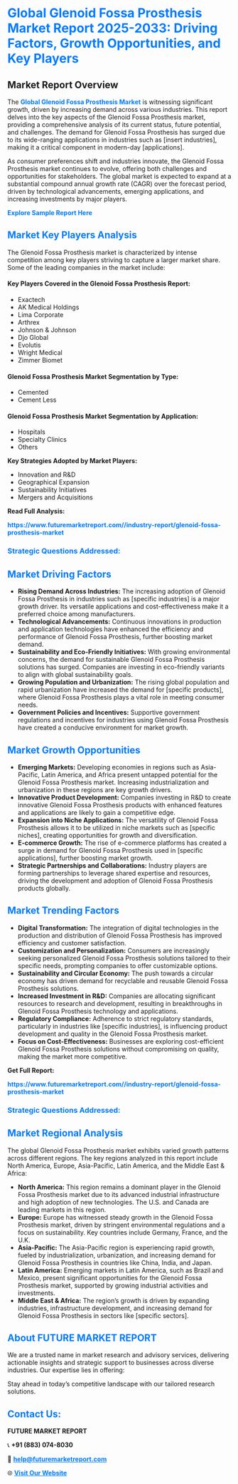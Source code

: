 <h1 style="color: #007BFF;">Global Glenoid Fossa Prosthesis Market Report 2025-2033: Driving Factors, Growth Opportunities, and Key Players</h1>

<section id="overview">
<h2>Market Report Overview</h2>
<p>The <a href="https://www.futuremarketreport.com//industry-report/glenoid-fossa-prosthesis-market" style="color: #007BFF; text-decoration: none;"><strong>Global Glenoid Fossa Prosthesis Market</strong></a> is witnessing significant growth, driven by increasing demand across various industries. This report delves into the key aspects of the Glenoid Fossa Prosthesis market, providing a comprehensive analysis of its current status, future potential, and challenges. The demand for Glenoid Fossa Prosthesis has surged due to its wide-ranging applications in industries such as [insert industries], making it a critical component in modern-day [applications].</p>
<p>As consumer preferences shift and industries innovate, the Glenoid Fossa Prosthesis market continues to evolve, offering both challenges and opportunities for stakeholders. The global market is expected to expand at a substantial compound annual growth rate (CAGR) over the forecast period, driven by technological advancements, emerging applications, and increasing investments by major players.</p>
</section>

<section id="overview">
<p><a href="https://www.futuremarketreport.com//request-sample/reportId=55394" style="color: #007BFF; text-decoration: none;"><strong>Explore Sample Report Here</strong></a></p>
</section>

<section id="key-players">
<h2 style="color: #007BFF;">Market Key Players Analysis</h2>
<p>The Glenoid Fossa Prosthesis market is characterized by intense competition among key players striving to capture a larger market share. Some of the leading companies in the market include:</p>
<h4>Key Players Covered in the Glenoid Fossa Prosthesis Report:</h4>
<ul><li>Exactech</li><li>AK Medical Holdings</li><li>Lima Corporate</li><li>Arthrex</li><li>Johnson &amp; Johnson</li><li>Djo Global</li><li>Evolutis</li><li>Wright Medical</li><li>Zimmer Biomet</li></ul>
<h4>Glenoid Fossa Prosthesis Market Segmentation by Type:</h4>
<ul><li>Cemented</li><li>Cement Less</li></ul>

<h4>Glenoid Fossa Prosthesis Market Segmentation by Application:</h4>
<ul><li>Hospitals</li><li>Specialty Clinics</li><li>Others</li></ul>
<p><strong>Key Strategies Adopted by Market Players:</strong></p>
<ul>
<li>Innovation and R&D</li>
<li>Geographical Expansion</li>
<li>Sustainability Initiatives</li>
<li>Mergers and Acquisitions</li>
</ul>
</section>

<section>
<p><strong>Read Full Analysis: </strong></p><a href="https://www.futuremarketreport.com//industry-report/glenoid-fossa-prosthesis-market" style="color: #007BFF; text-decoration: none;"><strong>https://www.futuremarketreport.com//industry-report/glenoid-fossa-prosthesis-market</strong></a>
<h3 style="color: #007BFF;">Strategic Questions Addressed:</h3>
</section>

<section id="driving-factors">
<h2 style="color: #007BFF;">Market Driving Factors</h2>
<ul>
<li><strong>Rising Demand Across Industries:</strong> The increasing adoption of Glenoid Fossa Prosthesis in industries such as [specific industries] is a major growth driver. Its versatile applications and cost-effectiveness make it a preferred choice among manufacturers.</li>
<li><strong>Technological Advancements:</strong> Continuous innovations in production and application technologies have enhanced the efficiency and performance of Glenoid Fossa Prosthesis, further boosting market demand.</li>
<li><strong>Sustainability and Eco-Friendly Initiatives:</strong> With growing environmental concerns, the demand for sustainable Glenoid Fossa Prosthesis solutions has surged. Companies are investing in eco-friendly variants to align with global sustainability goals.</li>
<li><strong>Growing Population and Urbanization:</strong> The rising global population and rapid urbanization have increased the demand for [specific products], where Glenoid Fossa Prosthesis plays a vital role in meeting consumer needs.</li>
<li><strong>Government Policies and Incentives:</strong> Supportive government regulations and incentives for industries using Glenoid Fossa Prosthesis have created a conducive environment for market growth.</li>
</ul>
</section>

<section id="growth-opportunities">
<h2 style="color: #007BFF;">Market Growth Opportunities</h2>
<ul>
<li><strong>Emerging Markets:</strong> Developing economies in regions such as Asia-Pacific, Latin America, and Africa present untapped potential for the Glenoid Fossa Prosthesis market. Increasing industrialization and urbanization in these regions are key growth drivers.</li>
<li><strong>Innovative Product Development:</strong> Companies investing in R&D to create innovative Glenoid Fossa Prosthesis products with enhanced features and applications are likely to gain a competitive edge.</li>
<li><strong>Expansion into Niche Applications:</strong> The versatility of Glenoid Fossa Prosthesis allows it to be utilized in niche markets such as [specific niches], creating opportunities for growth and diversification.</li>
<li><strong>E-commerce Growth:</strong> The rise of e-commerce platforms has created a surge in demand for Glenoid Fossa Prosthesis used in [specific applications], further boosting market growth.</li>
<li><strong>Strategic Partnerships and Collaborations:</strong> Industry players are forming partnerships to leverage shared expertise and resources, driving the development and adoption of Glenoid Fossa Prosthesis products globally.</li>
</ul>
</section>

<section id="trending-factors">
<h2 style="color: #007BFF;">Market Trending Factors</h2>
<ul>
<li><strong>Digital Transformation:</strong> The integration of digital technologies in the production and distribution of Glenoid Fossa Prosthesis has improved efficiency and customer satisfaction.</li>
<li><strong>Customization and Personalization:</strong> Consumers are increasingly seeking personalized Glenoid Fossa Prosthesis solutions tailored to their specific needs, prompting companies to offer customizable options.</li>
<li><strong>Sustainability and Circular Economy:</strong> The push towards a circular economy has driven demand for recyclable and reusable Glenoid Fossa Prosthesis solutions.</li>
<li><strong>Increased Investment in R&D:</strong> Companies are allocating significant resources to research and development, resulting in breakthroughs in Glenoid Fossa Prosthesis technology and applications.</li>
<li><strong>Regulatory Compliance:</strong> Adherence to strict regulatory standards, particularly in industries like [specific industries], is influencing product development and quality in the Glenoid Fossa Prosthesis market.</li>
<li><strong>Focus on Cost-Effectiveness:</strong> Businesses are exploring cost-efficient Glenoid Fossa Prosthesis solutions without compromising on quality, making the market more competitive.</li>
</ul>
</section>

<section>
<p><strong>Get Full Report: </strong></p><a href="https://www.futuremarketreport.com//industry-report/glenoid-fossa-prosthesis-market" style="color: #007BFF; text-decoration: none;"><strong>https://www.futuremarketreport.com//industry-report/glenoid-fossa-prosthesis-market</strong></a>
<h3 style="color: #007BFF;">Strategic Questions Addressed:</h3>
</section>


<section id="regional-analysis">
<h2 style="color: #007BFF;">Market Regional Analysis</h2>
<p>The global Glenoid Fossa Prosthesis market exhibits varied growth patterns across different regions. The key regions analyzed in this report include North America, Europe, Asia-Pacific, Latin America, and the Middle East & Africa:</p>
<ul>
<li><strong>North America:</strong> This region remains a dominant player in the Glenoid Fossa Prosthesis market due to its advanced industrial infrastructure and high adoption of new technologies. The U.S. and Canada are leading markets in this region.</li>
<li><strong>Europe:</strong> Europe has witnessed steady growth in the Glenoid Fossa Prosthesis market, driven by stringent environmental regulations and a focus on sustainability. Key countries include Germany, France, and the U.K.</li>
<li><strong>Asia-Pacific:</strong> The Asia-Pacific region is experiencing rapid growth, fueled by industrialization, urbanization, and increasing demand for Glenoid Fossa Prosthesis in countries like China, India, and Japan.</li>
<li><strong>Latin America:</strong> Emerging markets in Latin America, such as Brazil and Mexico, present significant opportunities for the Glenoid Fossa Prosthesis market, supported by growing industrial activities and investments.</li>
<li><strong>Middle East & Africa:</strong> The region’s growth is driven by expanding industries, infrastructure development, and increasing demand for Glenoid Fossa Prosthesis in sectors like [specific sectors].</li>
</ul>
</section>

<footer>
<h2 style="color: #007BFF;">About FUTURE MARKET REPORT</h2>
<p>We are a trusted name in market research and advisory services, delivering actionable insights and strategic support to businesses across diverse industries. Our expertise lies in offering:</p>

<p>Stay ahead in today’s competitive landscape with our tailored research solutions.</p>

<h2 style="color: #007BFF;">Contact Us:</h2>
<p><strong>FUTURE MARKET REPORT</strong></p>
<p>📞 <strong>+91 (883) 074-8030</strong></p>
<p>📧 <strong><a href="mailto:help@futuremarketreport.com" style="color: #007BFF;">help@futuremarketreport.com</a></strong></p>
<p>🌐 <strong><a href="https://www.futuremarketreport.com/" style="color: #007BFF;">Visit Our Website</a></strong></p>
</footer>